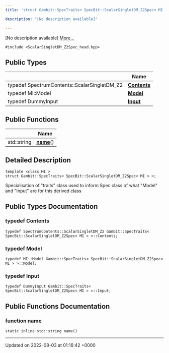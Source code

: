 ```yaml
---
title: 'struct Gambit::SpecTraits< SpecBit::ScalarSingletDM_Z2Spec< MI > >'

description: "[No description available]"

---
```









[No description available] [More...](#detailed-description)


`#include <ScalarSingletDM_Z2Spec_head.hpp>`

## Public Types

|                | Name           |
| -------------- | -------------- |
| typedef SpectrumContents::ScalarSingletDM_Z2 | **[Contents](/documentation/code/main/classes/structgambit_1_1spectraits_3_01specbit_1_1scalarsingletdm__z2spec_3_01mi_01_4_01_4/#typedef-contents)**  |
| typedef MI::Model | **[Model](/documentation/code/main/classes/structgambit_1_1spectraits_3_01specbit_1_1scalarsingletdm__z2spec_3_01mi_01_4_01_4/#typedef-model)**  |
| typedef DummyInput | **[Input](/documentation/code/main/classes/structgambit_1_1spectraits_3_01specbit_1_1scalarsingletdm__z2spec_3_01mi_01_4_01_4/#typedef-input)**  |

## Public Functions

|                | Name           |
| -------------- | -------------- |
| std::string | **[name](/documentation/code/main/classes/structgambit_1_1spectraits_3_01specbit_1_1scalarsingletdm__z2spec_3_01mi_01_4_01_4/#function-name)**() |

## Detailed Description

```
template <class MI >
struct Gambit::SpecTraits< SpecBit::ScalarSingletDM_Z2Spec< MI > >;
```


Specialisation of "traits" class used to inform Spec<T> class of what "Model" and "Input" are for this derived class 

## Public Types Documentation

### typedef Contents

```
typedef SpectrumContents::ScalarSingletDM_Z2 Gambit::SpecTraits< SpecBit::ScalarSingletDM_Z2Spec< MI > >::Contents;
```


### typedef Model

```
typedef MI::Model Gambit::SpecTraits< SpecBit::ScalarSingletDM_Z2Spec< MI > >::Model;
```


### typedef Input

```
typedef DummyInput Gambit::SpecTraits< SpecBit::ScalarSingletDM_Z2Spec< MI > >::Input;
```


## Public Functions Documentation

### function name

```
static inline std::string name()
```


-------------------------------

Updated on 2022-08-03 at 01:16:42 +0000